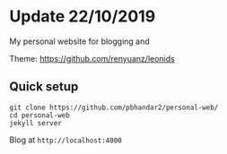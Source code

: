 # Update 22/10/2019

My personal website for blogging and 

Theme: https://github.com/renyuanz/leonids


## Quick setup

```
git clone https://github.com/pbhandar2/personal-web/
cd personal-web
jekyll server
```

Blog at `http://localhost:4000` 
